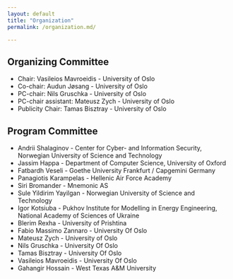 ```yaml
---
layout: default
title: "Organization"
permalink: /organization.md/

---
```



## Organizing Committee

* Chair: Vasileios Mavroeidis - University of Oslo
* Co-chair: Audun Jøsang - University of Oslo
* PC-chair: Nils Gruschka - University of Oslo
* PC-chair assistant: Mateusz Zych - University of Oslo
* Publicity Chair: Tamas Bisztray - University of Oslo

## Program Committee

* Andrii Shalaginov - Center for Cyber- and Information Security, Norwegian University of Science and Technology
* Jassim Happa - Department of Computer Science, University of Oxford
* Fatbardh Veseli - Goethe University Frankfurt / Capgemini Germany
* Panagiotis Karampelas - Hellenic Air Force Academy
* Siri Bromander - Mnemonic AS
* Sule Yildirim Yayilgan - Norwegian University of Science and Technology
* Igor Kotsiuba - Pukhov Institute for Modelling in Energy Engineering, National Academy of Sciences of Ukraine
* Blerim Rexha - University of Prishtina
* Fabio Massimo Zannaro - University Of Oslo
* Mateusz Zych - University of Oslo
* Nils Gruschka - University Of Oslo
* Tamas Bisztray - University Of Oslo
* Vasileios Mavroeidis - University Of Oslo
* Gahangir Hossain - West Texas A&M University
